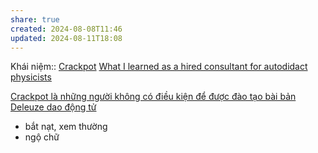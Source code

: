```yaml
---
share: true
created: 2024-08-08T11:46
updated: 2024-08-11T18:08
---
```

Khái niệm:: [Crackpot](../%E2%9A%A1Hi%E1%BB%83u%20bi%E1%BA%BFt%20s%C3%A2u/%CE%9E%20Kh%C3%A1i%20ni%E1%BB%87m/Crackpot.md)
[What I learned as a hired consultant for autodidact physicists](https://aeon.co/ideas/what-i-learned-as-a-hired-consultant-for-autodidact-physicists) 

[Crackpot là những người không có điều kiện để được đào tạo bài bản](../%E2%9A%A1Hi%E1%BB%83u%20bi%E1%BA%BFt%20s%C3%A2u/Nh%C3%A2n%20h%E1%BB%8Dc/Crackpot%20l%C3%A0%20nh%E1%BB%AFng%20ng%C6%B0%E1%BB%9Di%20kh%C3%B4ng%20c%C3%B3%20%C4%91i%E1%BB%81u%20ki%E1%BB%87n%20%C4%91%E1%BB%83%20%C4%91%C6%B0%E1%BB%A3c%20%C4%91%C3%A0o%20t%E1%BA%A1o%20b%C3%A0i%20b%E1%BA%A3n.md)
[Deleuze dao động tử](../%E2%9A%A1Hi%E1%BB%83u%20bi%E1%BA%BFt%20s%C3%A2u/Tri%E1%BA%BFt%20h%E1%BB%8Dc/Deleuze%20dao%20%C4%91%E1%BB%99ng%20t%E1%BB%AD.md)
- bắt nạt, xem thường
- ngộ chữ